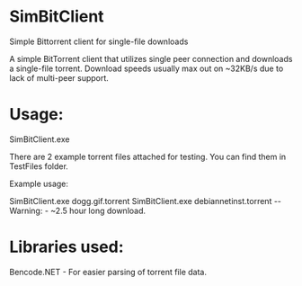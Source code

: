 # SimBitClient
Simple Bittorrent client for single-file downloads

A simple BitTorrent client that utilizes single peer connection and downloads a single-file torrent.
Download speeds usually max out on ~32KB/s due to lack of multi-peer support.

# Usage:
SimBitClient.exe <torrentfile>

There are 2 example torrent files attached for testing. You can find them in TestFiles folder.

Example usage:

SimBitClient.exe dogg.gif.torrent
SimBitClient.exe debiannetinst.torrent   -- Warning: - ~2.5 hour long download.

  
# Libraries used:
Bencode.NET - For easier parsing of torrent file data.
